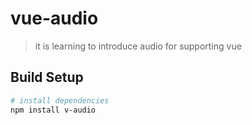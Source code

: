 # vue-audio

> it is learning to introduce audio for supporting vue

## Build Setup

```bash
# install dependencies
npm install v-audio
```
